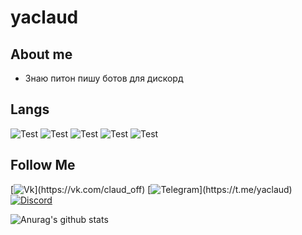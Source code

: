 # yaclaud

## About me

* Знаю питон пишу ботов для дискорд



## Langs

![Test](https://img.shields.io/badge/Python-rgb(35,33,34)?style=for-the-badge&logo=Python)
![Test](https://img.shields.io/badge/SQLITE-rgb(35,33,34)?style=for-the-badge&logo=SQLITE)
![Test](https://img.shields.io/badge/MONGODB-rgb(35,33,34)?style=for-the-badge&logo=MONGODB)
![Test](https://img.shields.io/badge/HTML-rgb(35,33,34)?style=for-the-badge&logo=HTML)
![Test](https://img.shields.io/badge/CSS-rgb(35,33,34)?style=for-the-badge&logo=CSS)





## Follow Me
[![Vk](https://img.shields.io/badge/VK-rgb(35,33,34)?style=for-the-badge&logo=Vk)](https://vk.com/claud_off)
[![Telegram](https://img.shields.io/badge/Telegram-rgb(35,33,34)?style=for-the-badge&logo=Telegram)](https://t.me/yaclaud)
[![Discord](https://img.shields.io/discord/681216134854475816?color=rgb%2835%2C33%2C34%29&label=Discord&logo=Discord&logoColor=rgb%2835%2C33%2C34%29&style=for-the-badge)](https://discord.gg/MjKCbg3)

![Anurag's github stats](https://github-readme-stats.vercel.app/api?username=yaclaud&count_private=false&show_icons=true&theme=dark)
